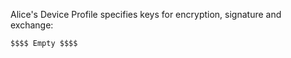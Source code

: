 
Alice's Device Profile specifies keys for encryption, signature and exchange:

~~~~
$$$$ Empty $$$$
~~~~


